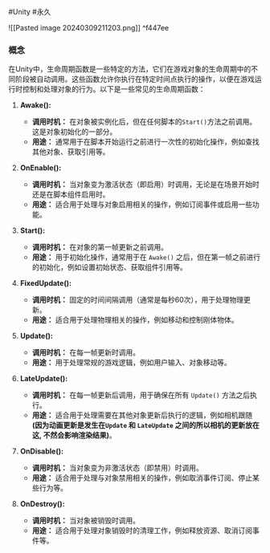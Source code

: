 #Unity #永久 


![[Pasted image 20240309211203.png]] ^f447ee
### 概念
在Unity中，生命周期函数是一些特定的方法，它们在游戏对象的生命周期中的不同阶段被自动调用。这些函数允许你执行在特定时间点执行的操作，以便在游戏运行时控制和处理对象的行为。以下是一些常见的生命周期函数：

1. **Awake():**
    
    - **调用时机：** 在对象被实例化后，但在任何脚本的`Start()`方法之前调用。这是对象初始化的一部分。
    - **用途：** 通常用于在脚本开始运行之前进行一次性的初始化操作，例如查找其他对象、获取引用等。
2. **OnEnable():**
    
    - **调用时机：** 当对象变为激活状态（即启用）时调用，无论是在场景开始时还是在脚本组件启用时。
    - **用途：** 适合用于处理与对象启用相关的操作，例如订阅事件或启用一些功能。
3. **Start():**
    
    - **调用时机：** 在对象的第一帧更新之前调用。
    - **用途：** 用于初始化操作，通常用于在 `Awake()` 之后，但在第一帧之前进行的初始化，例如设置初始状态、获取组件引用等。
4. **FixedUpdate():**
    
    - **调用时机：** 固定的时间间隔调用（通常是每秒60次），用于处理物理更新。
    - **用途：** 适合用于处理物理相关的操作，例如移动和控制刚体物体。
5. **Update():**
    
    - **调用时机：** 在每一帧更新时调用。
    - **用途：** 用于处理常规的游戏逻辑，例如用户输入、对象移动等。
6. **LateUpdate():**
    
    - **调用时机：** 在每一帧更新后调用，用于确保在所有 `Update()` 方法之后执行。
    - **用途：** 适合用于处理需要在其他对象更新后执行的逻辑，例如相机跟随 **(因为动画更新是发生在`Update` 和 `LateUpdate` 之间的所以相机的更新放在这, 不然会影响渲染结果)**。
7. **OnDisable():**
    
    - **调用时机：** 当对象变为非激活状态（即禁用）时调用。
    - **用途：** 适合用于处理与对象禁用相关的操作，例如取消事件订阅、停止某些行为等。
8. **OnDestroy():**
    
    - **调用时机：** 当对象被销毁时调用。
    - **用途：** 适合用于处理对象销毁时的清理工作，例如释放资源、取消订阅事件等。


